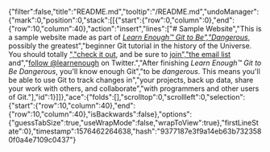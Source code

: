 {"filter":false,"title":"README.md","tooltip":"/README.md","undoManager":{"mark":0,"position":0,"stack":[[{"start":{"row":0,"column":0},"end":{"row":10,"column":40},"action":"insert","lines":["# Sample Website","This is a sample website made as part of [*Learn Enough™ Git to Be","Dangerous*](https://www.learnenough.com/git-tutorial), possibly the greatest","beginner Git tutorial in the history of the Universe. You should totally [","check it out](https://www.learnenough.com/git-tutorial), and be sure to [join","the email list](https://www.learnenough.com/#email_list) and","[follow @learnenough](http://twitter.com/learnenough) on Twitter.","After finishing *Learn Enough™ Git to Be Dangerous*, you'll know enough Git","to be *dangerous*. This means you'll be able to use Git to track changes in","your projects, back up data, share your work with others, and collaborate","with programmers and other users of Git."],"id":1}]]},"ace":{"folds":[],"scrolltop":0,"scrollleft":0,"selection":{"start":{"row":10,"column":40},"end":{"row":10,"column":40},"isBackwards":false},"options":{"guessTabSize":true,"useWrapMode":false,"wrapToView":true},"firstLineState":0},"timestamp":1576462264638,"hash":"9377187e3f9a14eb63b7323580f0a4e7109c0437"}